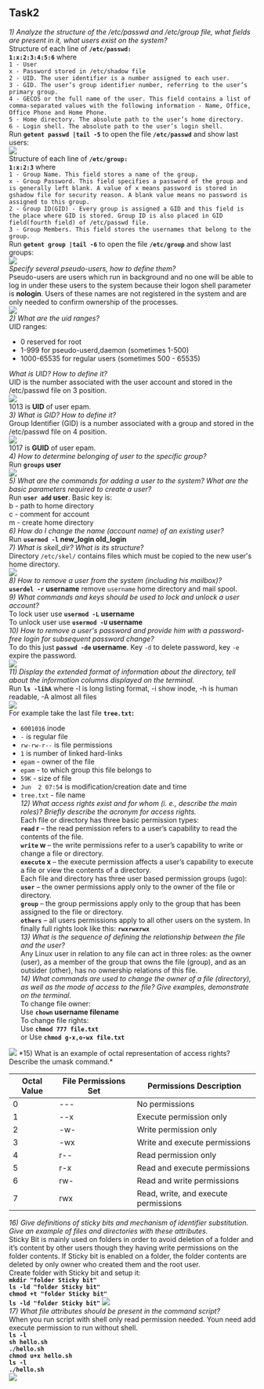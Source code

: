 ## Task2  
*1) Analyze the structure of the /etc/passwd and /etc/group file, what fields are present in it, what users exist on the system?*  
Structure of each line of **`/etc/passwd:`**  
**`1:x:2:3:4:5:6`** where  
`1 - User`  
`x - Password stored in /etc/shadow file`  
`2 - UID. The user identifier is a number assigned to each user.`  
`3 - GID. The user’s group identifier number, referring to the user’s primary group.`  
`4 - GECOS or the full name of the user. This field contains a list of comma-separated values with the following information - Name, Office, Office Phone and Home Phone.`  
`5 - Home directory. The absolute path to the user’s home directory.`  
`6 - Login shell. The absolute path to the user’s login shell.`  
Run **`getent passwd |tail -5`** to open the file **`/etc/passwd`** and show last users:  
<img src="images/1.jpg">  
Structure of each line of **`/etc/group:`**  
**`1:x:2:3`** where  
`1 - Group Name. This field stores a name of the group.`  
`x - Group Password. This field specifies a password of the group and is generally left blank. A value of x means password is stored in gshadow file for security reason. A blank value means no password is assigned to this group.`  
`2 - Group ID(GID) - Every group is assigned a GID and this field is the place where GID is stored. Group ID is also placed in GID field(fourth field) of /etc/passwd file.`  
`3 - Group Members. This field stores the usernames that belong to the group.`  
Run **`getent group |tail -6`** to open the file **`/etc/group`** and show last groups:  
<img src="images/1.1.jpg">  
*Specify several pseudo-users, how to define them?*  
Pseudo-users are users which run in background and no one will be able to log in under these users to the system because their logon shell parameter is **nologin**. Users of these names are not registered in 
the system and are only needed to confirm ownership of the processes.  
<img src="images/1.2.jpg">  
*2) What are the uid ranges?*  
UID ranges:  
- 0 reserved for root  
- 1-999 for pseudo-userd,daemon (sometimes 1-500)  
- 1000-65535 for regular users (sometimes 500 - 65535)  

*What is UID? How to define it?*  
UID is the number associated with the user account and stored in the /etc/passwd file on 3 position.  
<img src="images/2.jpg">  
1013 is **UID** of user epam.  
*3) What is GID? How to define it?*  
Group Identifier (GID) is a number associated with a group and stored in the /etc/passwd file on 4 position.  
<img src="images/3.jpg">  
1017 is **GUID** of user epam.  
*4) How to determine belonging of user to the specific group?*  
Run **`groups` user**  
<img src="images/4.jpg">  
*5) What are the commands for adding a user to the system? What are the basic parameters required to create a user?*  
Run **`user add` user**. Basic key is:  
b - path to home directory  
c - comment for account  
m - create home directory  
*6) How do I change the name (account name) of an existing user?*  
Run **`usermod -l` new_login old_login**  
*7) What is skell_dir? What is its structure?*  
Directory `/etc/skel/` contains files which must be copied to the new user's home directory.  
<img src="images/6.jpg">  
*8) How to remove a user from the system (including his mailbox)?*  
**`userdel -r` username** remove `username` home directory and mail spool.  
*9) What commands and keys should be used to lock and unlock a user account?*  
To lock user use **`usermod -L` username**  
To unlock user use **`usermod -U` username**  
*10) How to remove a user's password and provide him with a password-free login for subsequent password change?*  
To do this just **`passwd -de` username**. Key `-d` to delete password, key `-e` expire the password.  
<img src="images/8.jpg">  
*11) Display the extended format of information about the directory, tell about the information columns displayed on the terminal.*  
Run **`ls -lihA`** where -l is long listing format, -i show inode, -h is human readable, -A almost all files   
<img src="images/11.jpg">  
For example take the last file **`tree.txt`:**  
- `6001016` inode  
- `-` is regular file  
- `rw-rw-r--` is file permissions  
- `1` is number of linked hard-links  
- `epam` - owner of the file
- `epam` - to which group this file belongs to
- `59K` - size of file
- `Jun  2 07:54` is modification/creation date and time
- `tree.txt` - file name  
*12) What access rights exist and for whom (i. e., describe the main roles)? Briefly describe the acronym for access rights.*  
Each file or directory has three basic permission types:  
**`read` r** – the read permission refers to a user’s capability to read the contents of the file.  
**`write` w** – the write permissions refer to a user’s capability to write or change a file or directory.  
**`execute` x** – the execute permission affects a user’s capability to execute a file or view the contents of a directory.  
Each file and directory has three user based permission groups (ugo):  
**`user`** – the owner permissions apply only to the owner of the file or directory.  
**`group`** – the group permissions apply only to the group that has been assigned to the file or directory.  
**`others`** – all users permissions apply to all other users on the system. 
In finally full rights look like this: **`rwxrwxrwx`**  
*13) What is the sequence of defining the relationship between the file and the user?*  
Any Linux user in relation to any file can act in three roles: as the owner (user), as 
a member of the group that owns the file (group), and as an outsider (other), has no ownership relations 
of this file.  
*14) What commands are used to change the owner of a file (directory), as well as the mode of access to the file? Give examples, demonstrate on the terminal.*  
To change file owner:  
Use **`chown` username filename**   
To change file rights:  
Use **`chmod 777 file.txt`**  
or
Use **`chmod g-x,o-wx file.txt`**  
<img src="images/12.jpg">  
*15) What is an example of octal representation of access rights? Describe the umask command.*  

|Octal Value |	File Permissions Set |	Permissions Description |
--------|-----------|------------
	0 	|	---		|	No permissions 
	1	|	--x 	|	Execute permission only 
	2 	|	-w-	 	|	Write permission only 
	3	|	-wx 	|	Write and execute permissions 
	4 	|	r-- 	|	Read permission only 
	5 	|	r-x 	|	Read and execute permissions 
	6 	|	rw- 	|	Read and write permissions 
	7 	|	rwx 	|	Read, write, and execute permissions 
*16) Give definitions of sticky bits and mechanism of identifier substitution. Give an example of files and directories with these attributes.*  
Sticky Bit is mainly used on folders in order to avoid deletion of a folder and it’s content by other users though they having write permissions on the folder contents. If Sticky bit is enabled on a folder, the folder contents are deleted by only owner who created them and the root user.  
Create folder with Sticky bit and setup it:  
**`mkdir "folder Sticky bit"`**  
**`ls -ld "folder Sticky bit"`**  
**`chmod +t "folder Sticky bit"`**  
**`ls -ld "folder Sticky bit"`**
<img src="images/15.jpg">  
*17) What file attributes should be present in the command script?*  
When you run script with shell only read permission needed. Youn need add execute permission to run without shell.  
**`ls -l`**  
**`sh hello.sh`**  
**`./hello.sh`**  
**`chmod u+x hello.sh`**  
**`ls -l`**  
**`./hello.sh`**  
<img src="images/17.jpg">  
